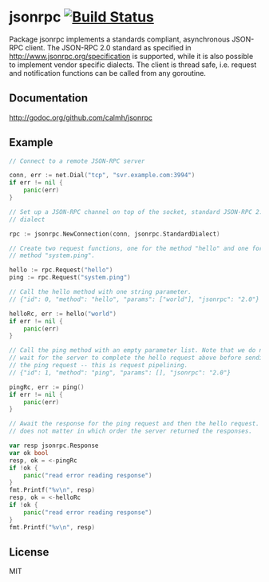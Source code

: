 jsonrpc [![Build Status](https://drone.io/github.com/calmh/jsonrpc/status.png)](https://drone.io/github.com/calmh/jsonrpc/latest)
=======

Package jsonrpc implements a standards compliant, asynchronous JSON-RPC client.
The JSON-RPC 2.0 standard as specified in http://www.jsonrpc.org/specification
is supported, while it is also possible to implement vendor specific dialects.
The client is thread safe, i.e. request and notification functions can be
called from any goroutine.

Documentation
-------------

http://godoc.org/github.com/calmh/jsonrpc

Example
-------

```go
// Connect to a remote JSON-RPC server

conn, err := net.Dial("tcp", "svr.example.com:3994")
if err != nil {
	panic(err)
}

// Set up a JSON-RPC channel on top of the socket, standard JSON-RPC 2.0
// dialect

rpc := jsonrpc.NewConnection(conn, jsonrpc.StandardDialect)

// Create two request functions, one for the method "hello" and one for the
// method "system.ping".

hello := rpc.Request("hello")
ping := rpc.Request("system.ping")

// Call the hello method with one string parameter.
// {"id": 0, "method": "hello", "params": ["world"], "jsonrpc": "2.0"}

helloRc, err := hello("world")
if err != nil {
	panic(err)
}

// Call the ping method with an empty parameter list. Note that we do not
// wait for the server to complete the hello request above before sending
// the ping request -- this is request pipelining.
// {"id": 1, "method": "ping", "params": [], "jsonrpc": "2.0"}

pingRc, err := ping()
if err != nil {
	panic(err)
}

// Await the response for the ping request and then the hello request. It
// does not matter in which order the server returned the responses.

var resp jsonrpc.Response
var ok bool
resp, ok = <-pingRc
if !ok {
	panic("read error reading response")
}
fmt.Printf("%v\n", resp)
resp, ok = <-helloRc
if !ok {
	panic("read error reading response")
}
fmt.Printf("%v\n", resp)
```

License
-------

MIT

